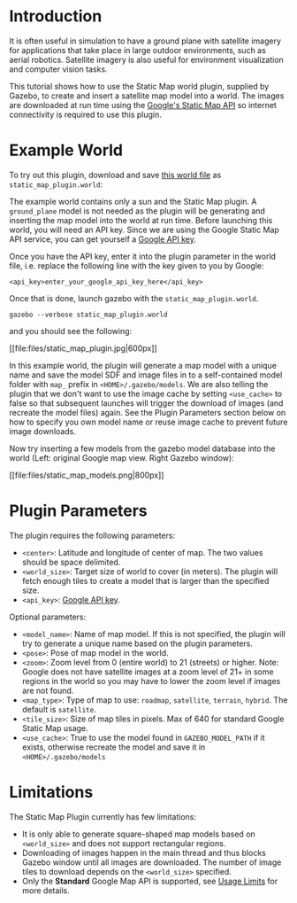 # Introduction

It is often useful in simulation to have a ground plane with satellite imagery for applications that take place in large outdoor environments, such as aerial robotics. Satellite imagery is also useful for environment visualization and computer vision tasks.

This tutorial shows how to use the Static Map world plugin, supplied by Gazebo, to create and insert a satellite map model into a world. The images are downloaded at run time using the [Google's Static Map API](https://developers.google.com/maps/documentation/static-maps/intro) so internet connectivity is required to use this plugin.

# Example World

To try out this plugin, download and save [this world file](https://github.com/osrf/gazebo/raw/gazebo9/worlds/static_map_plugin.world) as `static_map_plugin.world`:

<include lang='xml' src='https://github.com/osrf/gazebo/raw/gazebo9/worlds/static_map_plugin.world'/>

The example world contains only a sun and the Static Map plugin. A `ground_plane` model is not needed as the plugin will be generating and inserting the map model into the world at run time. Before launching this world, you will need an API key. Since we are using the Google Static Map API service, you can get yourself a [Google API key](https://developers.google.com/maps/documentation/static-maps/get-api-key).

Once you have the API key, enter it into the plugin parameter in the world file, i.e. replace the following line with the key given to you by Google:

    <api_key>enter_your_google_api_key_here</api_key>

Once that is done, launch gazebo with the `static_map_plugin.world`.

    gazebo --verbose static_map_plugin.world

and you should see the following:

[[file:files/static_map_plugin.jpg|600px]]

In this example world, the plugin will generate a map model with a unique name and save the model SDF and image files in to a self-contained model folder with `map_` prefix in `<HOME>/.gazebo/models`. We are also telling the plugin that we don't want to use the image cache by setting `<use_cache>` to false so that subsequent launches will trigger the download of images (and recreate the model files) again. See the Plugin Parameters section below on how to specify you own model name or reuse image cache to prevent future image downloads.

Now try inserting a few models from the gazebo model database into the world (Left: original Google map view. Right Gazebo window):

[[file:files/static_map_models.png|800px]]


# Plugin Parameters

The plugin requires the following parameters:

* `<center>`: Latitude and longitude of center of map. The two values should be space delimited.
* `<world_size>`: Target size of world to cover (in meters). The plugin will fetch enough tiles to create a model that is larger than the specified size.
* `<api_key>`: [Google API key](https://developers.google.com/maps/documentation/static-maps/get-api-key).

Optional parameters:

* `<model_name>`: Name of map model. If this is not specified, the plugin will try to generate a unique name based on the plugin parameters.
* `<pose>`: Pose of map model in the world.
* `<zoom>`: Zoom level from 0 (entire world) to 21 (streets) or higher. Note: Google does not have satellite images at a zoom level of 21+ in some regions in the world so you may have to lower the zoom level if images are not found.
* `<map_type>`: Type of map to use: `roadmap`, `satellite`, `terrain`, `hybrid`. The default is `satellite`.
* `<tile_size>`: Size of map tiles in pixels. Max of 640 for standard Google Static Map usage.
* `<use_cache>`: True to use the model found in `GAZEBO_MODEL_PATH` if it exists, otherwise recreate the model and save it in `<HOME>/.gazebo/models`

# Limitations

The Static Map Plugin currently has few limitations:

* It is only able to generate square-shaped map models based on `<world_size>` and does not support rectangular regions.
* Downloading of images happen in the main thread and thus blocks Gazebo window until all images are downloaded. The number of image tiles to download depends on the `<world_size>` specified.
* Only the **Standard** Google Map API is supported, see [Usage Limits](https://developers.google.com/maps/documentation/static-maps/usage-limits) for more details.
